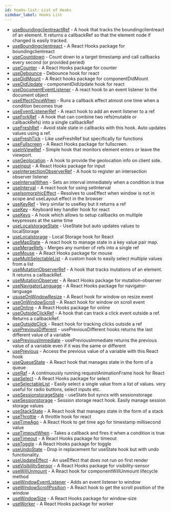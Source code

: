 ```yaml
---
id: hooks-list: List of Hooks
sidebar_label: Hooks List
---
```


<!--hookslist start-->

*   [useBoundingclientreactRef](https://react-hooks.org/docs/useBoundingclientreactRef) - A hook that tracks the boundingclientreact of an element. It returns a callbackRef so that the element node if changed is easily tracked.
*   [useBoundingclientreact](https://react-hooks.org/docs/useBoundingclientreact) - A React Hooks package for boundingclientreact
*   [useCountdown](https://react-hooks.org/docs/useCountdown) - Count down to a target timestamp and call callbacks every second (or provided peried)
*   [useCounter](https://react-hooks.org/docs/useCounter) - A React Hooks package for counter
*   [useDebounce](https://react-hooks.org/docs/useDebounce) - Debounce hook for react
*   [useDidMount](https://react-hooks.org/docs/useDidMount) - A React hooks package for componentDidMount
*   [useDidUpdate](https://react-hooks.org/docs/useDidUpdate) - componentDidUpdate hook for react
*   [useDocumentEventListener](https://react-hooks.org/docs/useDocumentEventListener) - A react hook to an event listener to the document object
*   [useEffectOnceWhen](https://react-hooks.org/docs/useEffectOnceWhen) - Runs a callback effect atmost one time when a condition becomes true
*   [useEventListenerRef](https://react-hooks.org/docs/useEventListenerRef) - A react hook to add an event listener to a ref
*   [useForkRef](https://react-hooks.org/docs/useForkRef) - A hook that can combine two refs(mutable or callbackRefs) into a single callbackRef
*   [useFreshRef](https://react-hooks.org/docs/useFreshRef) - Avoid stale state in callbacks with this hook. Auto updates values using a ref.
*   [useFreshTick](https://react-hooks.org/docs/useFreshTick) - Like useFreshRef but specifically for functions
*   [useFullscreen](https://react-hooks.org/docs/useFullscreen) - A React Hooks package for fullscreen.
*   [useInViewRef](https://react-hooks.org/docs/useInViewRef) - Simple hook that monitors element enters or leave the viewport.
*   [useGeolocation](https://react-hooks.org/docs/useGeolocation) - A hook to provide the geolocation info on client side.
*   [useInput](https://react-hooks.org/docs/useInput) - A React Hooks package for input
*   [useIntersectionObserverRef](https://react-hooks.org/docs/useIntersectionObserverRef) - A hook to register an intersection observer listener
*   [useIntervalWhen](https://react-hooks.org/docs/useIntervalWhen) - Sets an interval immediately when a condition is true
*   [useInterval](https://react-hooks.org/docs/useInterval) - A react hook for using setInterval
*   [useIsomorphicEffect](https://react-hooks.org/docs/useIsomorphicEffect) - Resolves to useEffect when window is not in scope and useLayout effect in the browser
*   [useKeyRef](https://react-hooks.org/docs/useKeyRef) - Very similar to useKey but it returns a ref
*   [useKey](https://react-hooks.org/docs/useKey) - Keyboard key handler hook for react
*   [useKeys](https://react-hooks.org/docs/useKeys) - A hook which allows to setup callbacks on multiple keypresses at the same time
*   [useLocalstorageState](https://react-hooks.org/docs/useLocalstorageState) - UseState but auto updates values to localStorage
*   [useLocalstorage](https://react-hooks.org/docs/useLocalstorage) - Local Storage hook for React
*   [useMapState](https://react-hooks.org/docs/useMapState) - A react hook to manage state in a key value pair map.
*   [useMergeRefs](https://react-hooks.org/docs/useMergeRefs) - Merges any number of refs into a single ref
*   [useMouse](https://react-hooks.org/docs/useMouse) - A React Hooks package for mouse
*   [useMultiSelectableList](https://react-hooks.org/docs/useMultiSelectableList) - A custom hook to easily select multiple values from a list
*   [useMutationObserverRef](https://react-hooks.org/docs/useMutationObserverRef) - A hook that tracks mutations of an element. It returns a callbackRef.
*   [useMutationObserver](https://react-hooks.org/docs/useMutationObserver) - A React Hooks package for mutation-observer
*   [useNavigatorLanguage](https://react-hooks.org/docs/useNavigatorLanguage) - A React Hooks package for navigator-language
*   [ususeOnWindowResize](https://react-hooks.org/docs/ususeOnWindowResize) - A React hook for window on resize event
*   [useOnWindowScroll](https://react-hooks.org/docs/useOnWindowScroll) - A React hook for window on scroll event
*   [useOnline](https://react-hooks.org/docs/useOnline) - A React Hooks package for online
*   [useOutsideClickRef](https://react-hooks.org/docs/useOutsideClickRef) - A hook that can track a click event outside a ref. Returns a callbackRef.
*   [useOutsideClick](https://react-hooks.org/docs/useOutsideClick) - React hook for tracking clicks outside a ref
*   [usePreviousDifferent](https://react-hooks.org/docs/usePreviousDifferent) - usePreviousDifferent hooks returns the last different value of a variable
*   [usePreviousImmediate](https://react-hooks.org/docs/usePreviousImmediate) - usePreviousImmediate returns the previous value of a variable even if it was the same or different
*   [usePrevious](https://react-hooks.org/docs/usePrevious) - Access the previous value of a variable with this React hook
*   [useQueueState](https://react-hooks.org/docs/useQueueState) - A React hook that manages state in the form of a queue
*   [useRaf](https://react-hooks.org/docs/useRaf) - A continuously running requestAnimationFrame hook for React
*   [useSelect](https://react-hooks.org/docs/useSelect) - A React Hooks package for select
*   [useSelectableList](https://react-hooks.org/docs/useSelectableList) - Easily select a single value from a list of values. very useful for radio buttons, select inputs  etc.
*   [useSessionstorageState](https://react-hooks.org/docs/useSessionstorageState) - useState but syncs with sessionstorage
*   [useSessionstorage](https://react-hooks.org/docs/useSessionstorage) - Session storage react hook. Easily manage session storage values
*   [useStackState](https://react-hooks.org/docs/useStackState) - A React hook that manages state in the form of a stack
*   [useThrottle](https://react-hooks.org/docs/useThrottle) - A throttle hook for react
*   [useTimeAgo](https://react-hooks.org/docs/useTimeAgo) - A React Hook to get time ago for timestamp millisecond value
*   [useTimeoutWhen](https://react-hooks.org/docs/useTimeoutWhen) - Takes a callback and fires it when a condition is true
*   [useTimeout](https://react-hooks.org/docs/useTimeout) - A React Hooks package for timeout
*   [useToggle](https://react-hooks.org/docs/useToggle) - A React Hooks package for toggle
*   [useUndoState](https://react-hooks.org/docs/useUndoState) - Drop in replacement for useState hook but with undo functionality.
*   [useUpdateEffect](https://react-hooks.org/docs/useUpdateEffect) - An useEffect that does not run on first render
*   [useVisibilitySensor](https://react-hooks.org/docs/useVisibilitySensor) - A React Hooks package for visibility-sensor
*   [useWillUnmount](https://react-hooks.org/docs/useWillUnmount) - A React hook for componentWillUnmount lifecycle method
*   [useWindowEventListener](https://react-hooks.org/docs/useWindowEventListener) - Adds an event listener to window
*   [useWindowScrollPosition](https://react-hooks.org/docs/useWindowScrollPosition) - A React hook to get the scroll position of the window
*   [useWindowSize](https://react-hooks.org/docs/useWindowSize) - A React Hooks package for window-size
*   [useWorker](https://react-hooks.org/docs/useWorker) - A React Hooks package for worker

<!--hookslist end-->
